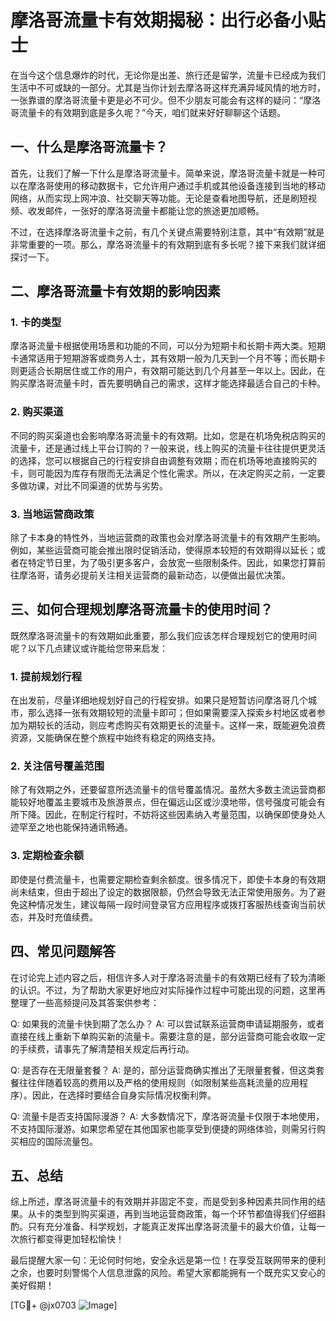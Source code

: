 # 摩洛哥流量卡有效期揭秘：出行必备小贴士

在当今这个信息爆炸的时代，无论你是出差、旅行还是留学，流量卡已经成为我们生活中不可或缺的一部分。尤其是当你计划去摩洛哥这样充满异域风情的地方时，一张靠谱的摩洛哥流量卡更是必不可少。但不少朋友可能会有这样的疑问：“摩洛哥流量卡的有效期到底是多久呢？”今天，咱们就来好好聊聊这个话题。

## 一、什么是摩洛哥流量卡？

首先，让我们了解一下什么是摩洛哥流量卡。简单来说，摩洛哥流量卡就是一种可以在摩洛哥使用的移动数据卡，它允许用户通过手机或其他设备连接到当地的移动网络，从而实现上网冲浪、社交聊天等功能。无论是查看地图导航，还是刷短视频、收发邮件，一张好的摩洛哥流量卡都能让您的旅途更加顺畅。

不过，在选择摩洛哥流量卡之前，有几个关键点需要特别注意，其中“有效期”就是非常重要的一项。那么，摩洛哥流量卡的有效期到底有多长呢？接下来我们就详细探讨一下。

## 二、摩洛哥流量卡有效期的影响因素

### 1. 卡的类型

摩洛哥流量卡根据使用场景和功能的不同，可以分为短期卡和长期卡两大类。短期卡通常适用于短期游客或商务人士，其有效期一般为几天到一个月不等；而长期卡则更适合长期居住或工作的用户，有效期可能达到几个月甚至一年以上。因此，在购买摩洛哥流量卡时，首先要明确自己的需求，这样才能选择最适合自己的卡种。

### 2. 购买渠道

不同的购买渠道也会影响摩洛哥流量卡的有效期。比如，您是在机场免税店购买的流量卡，还是通过线上平台订购的？一般来说，线上购买的流量卡往往提供更灵活的选择，您可以根据自己的行程安排自由调整有效期；而在机场等地直接购买的卡，则可能因为库存有限而无法满足个性化需求。所以，在决定购买之前，一定要多做功课，对比不同渠道的优势与劣势。

### 3. 当地运营商政策

除了卡本身的特性外，当地运营商的政策也会对摩洛哥流量卡的有效期产生影响。例如，某些运营商可能会推出限时促销活动，使得原本较短的有效期得以延长；或者在特定节日里，为了吸引更多客户，会放宽一些限制条件。因此，如果您打算前往摩洛哥，请务必提前关注相关运营商的最新动态，以便做出最优决策。

## 三、如何合理规划摩洛哥流量卡的使用时间？

既然摩洛哥流量卡的有效期如此重要，那么我们应该怎样合理规划它的使用时间呢？以下几点建议或许能给您带来启发：

### 1. 提前规划行程

在出发前，尽量详细地规划好自己的行程安排。如果只是短暂访问摩洛哥几个城市，那么选择一张有效期较短的流量卡即可；但如果需要深入探索乡村地区或者参加为期较长的活动，则应考虑购买有效期更长的流量卡。这样一来，既能避免浪费资源，又能确保在整个旅程中始终有稳定的网络支持。

### 2. 关注信号覆盖范围

除了有效期之外，还要留意所选流量卡的信号覆盖情况。虽然大多数主流运营商都能较好地覆盖主要城市及旅游景点，但在偏远山区或沙漠地带，信号强度可能会有所下降。因此，在制定行程时，不妨将这些因素纳入考量范围，以确保即使身处人迹罕至之地也能保持通讯畅通。

### 3. 定期检查余额

即使是付费流量卡，也需要定期检查剩余额度。很多情况下，即使卡本身的有效期尚未结束，但由于超出了设定的数据限额，仍然会导致无法正常使用服务。为了避免这种情况发生，建议每隔一段时间登录官方应用程序或拨打客服热线查询当前状态，并及时充值续费。

## 四、常见问题解答

在讨论完上述内容之后，相信许多人对于摩洛哥流量卡的有效期已经有了较为清晰的认识。不过，为了帮助大家更好地应对实际操作过程中可能出现的问题，这里再整理了一些高频提问及其答案供参考：

Q: 如果我的流量卡快到期了怎么办？
A: 可以尝试联系运营商申请延期服务，或者直接在线上重新下单购买新的流量卡。需要注意的是，部分运营商可能会收取一定的手续费，请事先了解清楚相关规定后再行动。

Q: 是否存在无限量套餐？
A: 是的，部分运营商确实推出了无限量套餐，但这类套餐往往伴随着较高的费用以及严格的使用规则（如限制某些高耗流量的应用程序）。因此，在选择时要结合自身实际情况权衡利弊。

Q: 流量卡是否支持国际漫游？
A: 大多数情况下，摩洛哥流量卡仅限于本地使用，不支持国际漫游。如果您希望在其他国家也能享受到便捷的网络体验，则需另行购买相应的国际流量包。

## 五、总结

综上所述，摩洛哥流量卡的有效期并非固定不变，而是受到多种因素共同作用的结果。从卡的类型到购买渠道，再到当地运营商政策，每一个环节都值得我们仔细斟酌。只有充分准备、科学规划，才能真正发挥出摩洛哥流量卡的最大价值，让每一次旅行都变得更加轻松愉快！

最后提醒大家一句：无论何时何地，安全永远是第一位！在享受互联网带来的便利之余，也要时刻警惕个人信息泄露的风险。希望大家都能拥有一个既充实又安心的美好假期！

[TG💪+ @jx0703 ![Image](https://github.com/user-attachments/assets/dbca1d08-cadb-493c-b0ec-ad6f7a83f270)]
